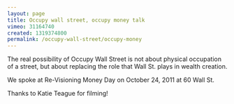 ```yaml
---
layout: page
title: Occupy wall street, occupy money talk
vimeo: 31164740
created: 1319374800
permalink: /occupy-wall-street/occupy-money
---
```

The real possibility of Occupy Wall Street is not about physical occupation of a street, but about replacing the role that Wall St. plays in wealth creation.

We spoke at Re-Visioning Money Day on October 24, 2011 at 60 Wall St. 

Thanks to Katie Teague for filming!
